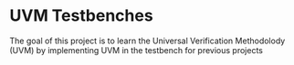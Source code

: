 # UVM Testbenches

The goal of this project is to learn the Universal Verification Methodolody (UVM) by implementing UVM in the testbench for previous projects
